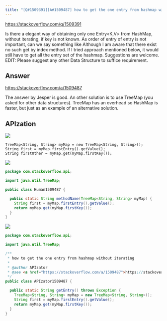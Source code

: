 ```yaml
---
title: "[Q#1509391][A#1509487] how to get the one entry from hashmap without iterating"
---
```


https://stackoverflow.com/q/1509391

Is there a elegant way of obtaining only one Entry&lt;K,V&gt; from HashMap, without iterating, if key is not known.
As order of entry of entry is not important, can we say something like
Although I am aware that there exist no such get by index method.
If I tried approach mentioned below, it would still have to get all the entry set of the hashmap.
Suggestions are welcome.
EDIT: Please suggest any other Data Structure to suffice requirement.

## Answer

https://stackoverflow.com/a/1509487

The answer by Jesper is good. An other solution is to use TreeMap (you asked for other data structures).
TreeMap has an overhead so HashMap is faster, but just as an example of an alternative solution.

## APIzation

<div class="code-3columns-row">

<div class="code-3columns-column">

<div><img src="/stackoverflow.png" /></div>

```plain
TreeMap<String, String> myMap = new TreeMap<String, String>();
String first = myMap.firstEntry().getValue();
String firstOther = myMap.get(myMap.firstKey());
```

</div>

<div class="code-3columns-column">

<div><img src="/human.png" /></div>

```java
package com.stackoverflow.api;

import java.util.TreeMap;

public class Human1509487 {

  public static String methodName(TreeMap<String, String> myMap) {
    String first = myMap.firstEntry().getValue();
    return myMap.get(myMap.firstKey());
  }
}

```

</div>

<div class="code-3columns-column">

<div><img src="/apizator.png" /></div>

```java
package com.stackoverflow.api;

import java.util.TreeMap;

/**
 * how to get the one entry from hashmap without iterating
 *
 * @author APIzator
 * @see <a href="https://stackoverflow.com/a/1509487">https://stackoverflow.com/a/1509487</a>
 */
public class APIzator1509487 {

  public static String getEntry() throws Exception {
    TreeMap<String, String> myMap = new TreeMap<String, String>();
    String first = myMap.firstEntry().getValue();
    return myMap.get(myMap.firstKey());
  }
}

```

</div>

</div>